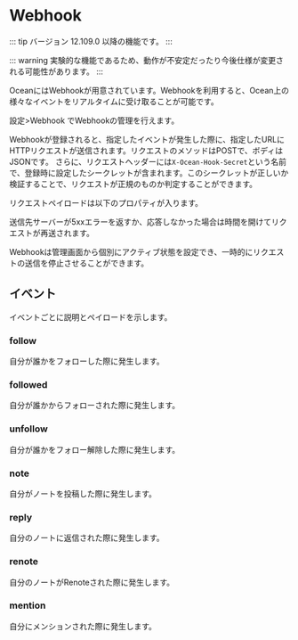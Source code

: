 # Webhook
::: tip
バージョン 12.109.0 以降の機能です。
:::

::: warning
実験的な機能であるため、動作が不安定だったり今後仕様が変更される可能性があります。
:::

OceanにはWebhookが用意されています。Webhookを利用すると、Ocean上の様々なイベントをリアルタイムに受け取ることが可能です。

設定>Webhook でWebhookの管理を行えます。

Webhookが登録されると、指定したイベントが発生した際に、指定したURLにHTTPリクエストが送信されます。リクエストのメソッドはPOSTで、ボディはJSONです。
さらに、リクエストヘッダーには`X-Ocean-Hook-Secret`という名前で、登録時に設定したシークレットが含まれます。このシークレットが正しいか検証することで、リクエストが正規のものか判定することができます。

リクエストペイロードは以下のプロパティが入ります。

<MkSchemaViewerItemObject :schema="{
	type: 'object',
	properties: {
		hookId: {
			type: 'string',
			description: 'Webhook ID',
		},
		userId: {
			type: 'string',
			description: 'Webhook作成者のユーザーID',
		},
		eventId: {
			type: 'string',
			description: 'イベントのID',
		},
		createdAt: {
			type: 'integer',
			description: 'イベントが発生した日時(UNIX time、ミリ秒)',
		},
		type: {
			type: 'string',
			description: 'イベントの種類',
		},
		body: {
			type: 'object',
			description: 'イベントのペイロード',
		},
	}
}"/>

送信先サーバーが5xxエラーを返すか、応答しなかった場合は時間を開けてリクエストが再送されます。

Webhookは管理画面から個別にアクティブ状態を設定でき、一時的にリクエストの送信を停止させることができます。

## イベント
イベントごとに説明とペイロードを示します。

### follow
自分が誰かをフォローした際に発生します。

<MkSchemaViewerItemObject :schema="{
	type: 'object',
	properties: {
		user: {
			$ref: 'ocean://User',
			description: 'フォローしたユーザー',
		},
	}
}"/>

### followed
自分が誰かからフォローされた際に発生します。

<MkSchemaViewerItemObject :schema="{
	type: 'object',
	properties: {
		user: {
			$ref: 'ocean://User',
			description: 'フォローを行ったユーザー',
		},
	}
}"/>

### unfollow
自分が誰かをフォロー解除した際に発生します。

<MkSchemaViewerItemObject :schema="{
	type: 'object',
	properties: {
		user: {
			$ref: 'ocean://User',
			description: 'フォロー解除したユーザー',
		},
	}
}"/>

### note
自分がノートを投稿した際に発生します。

<MkSchemaViewerItemObject :schema="{
	type: 'object',
	properties: {
		note: {
			$ref: 'ocean://Note',
			description: '作成されたノート',
		},
	}
}"/>

### reply
自分のノートに返信された際に発生します。

<MkSchemaViewerItemObject :schema="{
	type: 'object',
	properties: {
		note: {
			$ref: 'ocean://Note',
			description: '返信',
		},
	}
}"/>

### renote
自分のノートがRenoteされた際に発生します。

<MkSchemaViewerItemObject :schema="{
	type: 'object',
	properties: {
		note: {
			$ref: 'ocean://Note',
			description: 'Renote',
		},
	}
}"/>

### mention
自分にメンションされた際に発生します。

<MkSchemaViewerItemObject :schema="{
	type: 'object',
	properties: {
		note: {
			$ref: 'ocean://Note',
			description: 'メンションを含むノート',
		},
	}
}"/>
